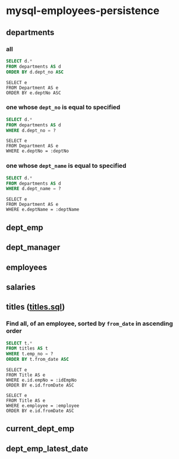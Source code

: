 # mysql-employees-persistence

## departments

### all

```sql
SELECT d.*
FROM departments AS d
ORDER BY d.dept_no ASC
```

```jpaql
SELECT e
FROM Department AS e
ORDER BY e.deptNo ASC
```

### one whose `dept_no` is equal to specified

```sql
SELECT d.*
FROM departments AS d
WHERE d.dept_no = ?
```

```jpaql
SELECT e
FROM Department AS e
WHERE e.deptNo = :deptNo
```

### one whose `dept_name` is equal to specified

```sql
SELECT d.*
FROM departments AS d
WHERE d.dept_name = ?
```

```jpaql
SELECT e
FROM Department AS e
WHERE e.deptName = :deptName
```

## dept_emp

## dept_manager

## employees

## salaries

## titles ([titles.sql](src/test/sql/titles.sql))

### Find all, of an employee, sorted by `from_date` in ascending order

```sql
SELECT t.*
FROM titles AS t
WHERE t.emp_no = ?
ORDER BY t.from_date ASC
```

```jpaql
SELECT e
FROM Title AS e
WHERE e.id.empNo = :idEmpNo
ORDER BY e.id.fromDate ASC
```
```jpaql
SELECT e
FROM Title AS e
WHERE e.employee = :employee
ORDER BY e.id.fromDate ASC
```


## current_dept_emp

## dept_emp_latest_date
